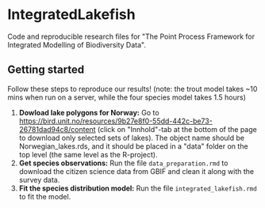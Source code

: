 # IntegratedLakefish
Code and reproducible research files for "The Point Process Framework for Integrated Modelling of Biodiversity Data".

## Getting started
Follow these steps to reproduce our results! (note: the trout model takes ~10 mins when run on a server, while the four species model takes 1.5 hours)

1. **Dowload lake polygons for Norway:** Go to https://bird.unit.no/resources/9b27e8f0-55dd-442c-be73-26781dad94c8/content (click on "Innhold"-tab at the bottom of the page to download only selected sets of lakes). The object name should be Norwegian_lakes.rds, and it should be placed in a "data" folder on the top level (the same level as the R-project).
2. **Get species observations:** Run the file `data_preparation.rmd` to download the citizen science data from GBIF and clean it along with the survey data.
3. **Fit the species distribution model:** Run the file `integrated_lakefish.rmd` to fit the model.

